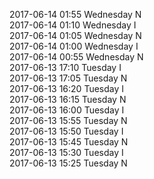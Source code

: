 2017-06-14 01:55 Wednesday  N  
2017-06-14 01:10 Wednesday  I  
2017-06-14 01:05 Wednesday  N  
2017-06-14 01:00 Wednesday  I  
2017-06-14 00:55 Wednesday  N  
2017-06-13 17:10 Tuesday  I  
2017-06-13 17:05 Tuesday  N  
2017-06-13 16:20 Tuesday  I  
2017-06-13 16:15 Tuesday  N  
2017-06-13 16:00 Tuesday  I  
2017-06-13 15:55 Tuesday  N  
2017-06-13 15:50 Tuesday  I  
2017-06-13 15:45 Tuesday  N  
2017-06-13 15:30 Tuesday  I  
2017-06-13 15:25 Tuesday  N  
